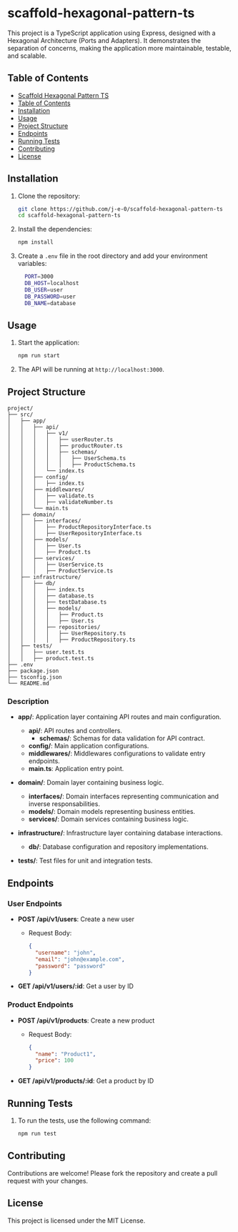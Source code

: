 
# scaffold-hexagonal-pattern-ts

This project is a TypeScript application using Express, designed with a Hexagonal Architecture (Ports and Adapters). It demonstrates the separation of concerns, making the application more maintainable, testable, and scalable.

## Table of Contents

- [Scaffold Hexagonal Pattern TS](#scaffold-hexagonal-pattern-ts)
- [Table of Contents](#table-of-contents)
- [Installation](#installation)
- [Usage](#usage)
- [Project Structure](#project-structure)
- [Endpoints](#endpoints)
- [Running Tests](#running-tests)
- [Contributing](#contributing)
- [License](#license)

## Installation

1. Clone the repository:

    ```bash
    git clone https://github.com/j-e-0/scaffold-hexagonal-pattern-ts
    cd scaffold-hexagonal-pattern-ts
    ```

2. Install the dependencies:

    ```bash
    npm install
    ```

3. Create a `.env` file in the root directory and add your environment variables:

    ```bash
      PORT=3000
      DB_HOST=localhost
      DB_USER=user
      DB_PASSWORD=user
      DB_NAME=database
    ```

## Usage

1. Start the application:

    ```bash
    npm run start
    ```

2. The API will be running at `http://localhost:3000`.

## Project Structure

```
project/
├── src/
│   ├── app/
│   │   ├── api/
│   │   │   ├── v1/
│   │   │   │   ├── userRouter.ts
│   │   │   │   ├── productRouter.ts
│   │   │   │   ├── schemas/
│   │   │   │   │   ├── UserSchema.ts
│   │   │   │   │   ├── ProductSchema.ts
│   │   │   └── index.ts
│   │   ├── config/
│   │   │   ├── index.ts
│   │   ├── middlewares/
│   │   │   ├── validate.ts
│   │   │   ├── validateNumber.ts
│   │   └── main.ts
│   ├── domain/
│   │   ├── interfaces/
│   │   │   ├── ProductRepositoryInterface.ts
│   │   │   ├── UserRepositoryInterface.ts
│   │   ├── models/
│   │   │   ├── User.ts
│   │   │   ├── Product.ts
│   │   ├── services/
│   │   │   ├── UserService.ts
│   │   │   ├── ProductService.ts
│   ├── infrastructure/
│   │   ├── db/
│   │   │   ├── index.ts
│   │   │   ├── database.ts
│   │   │   ├── testDatabase.ts
│   │   │   ├── models/
│   │   │   │   ├── Product.ts
│   │   │   │   ├── User.ts
│   │   │   ├── repositories/
│   │   │   │   ├── UserRepository.ts
│   │   │   │   ├── ProductRepository.ts
│   ├── tests/
│   │   ├── user.test.ts
│   │   ├── product.test.ts
├── .env
├── package.json
├── tsconfig.json
└── README.md
```

### Description

- **app/**: Application layer containing API routes and main configuration.
  - **api/**: API routes and controllers.
    - **schemas/**: Schemas for data validation for API contract.
  - **config/**: Main application configurations.
  - **middlewares/**: Middlewares configurations to validate entry endpoints.
  - **main.ts**: Application entry point.

- **domain/**: Domain layer containing business logic.
  - **interfaces/**: Domain interfaces representing communication and inverse responsabilities.
  - **models/**: Domain models representing business entities.
  - **services/**: Domain services containing business logic.

- **infrastructure/**: Infrastructure layer containing database interactions.
  - **db/**: Database configuration and repository implementations.

- **tests/**: Test files for unit and integration tests.

## Endpoints

### User Endpoints

- **POST /api/v1/users**: Create a new user
  - Request Body:

    ```json
    {
      "username": "john",
      "email": "john@example.com",
      "password": "password"
    }
    ```

- **GET /api/v1/users/:id**: Get a user by ID

### Product Endpoints

- **POST /api/v1/products**: Create a new product
  - Request Body:

    ```json
    {
      "name": "Product1",
      "price": 100
    }
    ```

- **GET /api/v1/products/:id**: Get a product by ID

## Running Tests

1. To run the tests, use the following command:

    ```bash
    npm run test
    ```

## Contributing

Contributions are welcome! Please fork the repository and create a pull request with your changes.

## License

This project is licensed under the MIT License.
